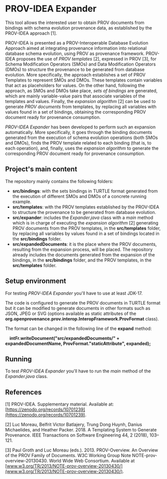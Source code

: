 # PROV-IDEA Expander

This tool allows the interested user to obtain PROV documents from bindings with schema evolution provenance data, as established by the PROV-IDEA approach [1]. 

PROV-IDEA is presented as a PROV-Interoperable Database Evolution Approach aimed at integrating provenance information into relational database schema evolution, using PROV as provenance framework. PROV-IDEA proposes the use of *PROV templates* [2], expressed in PROV [3], for Schema Modification Operators (SMOs) and Data Modification Operators (DMOs) to structure the provenance to be generated from database evolution. More specifically, the approach establishes a set of PROV Templates to represent SMOs and DMOs. These templates contain
variables that act as placeholders for values. On the other hand, following the approach, as SMOs and DMOs take place, *sets of bindings* are generated, which are mainly variable-value pairs that associate variables of the templates and values. Finally, the *expansion algorithm* [2] can be used to generate *PROV documents* from templates, by replacing all variables with values found in a set of bindings, obtaining the corresponding PROV document ready for provenance consumption.

*PROV-IDEA Expander* has been developed to perform such an expansion automatically. More specifically, it goes through the binding documents generated from the execution of
schema evolution operations (both SMOs and DMOs), finds the PROV template related to each binding (that is, to each operation), and, finally, uses the *expansion algorithm* 
to generate the corresponding PROV document ready for provenance consumption. 

## Project's main content

The repository mainly contains the following folders: 
- **src/bindings**: with the sets bindings in TURTLE format generated from the execution of different SMOs and DMOs of a concrete running example.
- **src/templates**: with the PROV templates established by the PROV-IDEA to structure the provenance to be generated from database evolution.
- **src/expander**: includes the *Expander.java* class with a *main* method which is in charge of executing the *expansion algorithm* [2] generating PROV documents from
  the PROV templates, in the **src/templates** folder, by replacing all variables by values found in a set of bindings located in the **src/bindings** folder.
- **src/expandedDocuments**: it is the place where the PROV documents, resulting from the expansion process, will be placed. The repository already includes the
                              documents generated from the expansion of the bindings, in the **src/bindings** folder, and the PROV templates, in the **src/templates** folder.

## Setup environment

For testing *PROV-IDEA Expander* you'll have to use at least JDK-17.

The code is configured to generate the PROV documents in TURTLE format but it can be modified to generate documents in other 
formats such as JSON, JPEG or SVG (options available as static attributes of the **org.openprovenance.prov.interop.InteropFramework.ProvFormat** class).

The format can be changed in the following line of the **expand** method:

&emsp;**intFr.writeDocument("src/expandedDocuments/" + expandedDocumentName, ProvFormat."staticAttribute", expanded);**
      
## Running

To test *PROV-IDEA Expander* you'll have to run the *main* method of the *Expander.java* class.

## References

[1] PROV-IDEA. Supplementary material. Available at: [https://zenodo.org/records/10701239](https://zenodo.org/records/10701239).

[2] Luc Moreau, Belfrit Victor Batlajery, Trung Dong Huynh, Danius Michaelides, and Heather Packer. 2018. A Templating System to Generate
Provenance. IEEE Transactions on Software Engineering 44, 2 (2018), 103–121.

[3] Paul Groth and Luc Moreau (eds.). 2013. PROV-Overview. An Overview of the PROV Family of Documents. W3C Working Group Note NOTE-prov-
overview-20130430. World Wide Web Consortium. Available at  [www.w3.org/TR/2013/NOTE-prov-overview-20130430/](www.w3.org/TR/2013/NOTE-prov-overview-20130430/).
